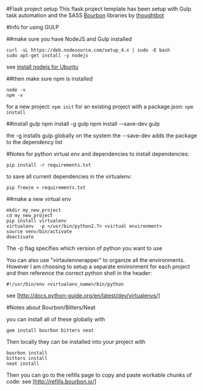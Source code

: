 #Flask project setup
This flask project template has been setup with Gulp task automation and the SASS
[Bourbon](http://bourbon.io/) libraries by [thoughtbot](https://thoughtbot.com/)

#Info for using GULP

##make sure you have NodeJS and Gulp installed

```
curl -sL https://deb.nodesource.com/setup_4.x | sudo -E bash  
sudo apt-get install -y nodejs
```

see [install nodejs for Ubuntu](https://nodejs.org/en/download/package-manager/#debian-and-ubuntu-based-linux-distributions)

##then make sure npm is installed

```
node -v
npm -v
```

for a new project: `npm init`
for an existing project with a package.json: `npm install`

##install gulp
npm install -g gulp
npm install --save-dev gulp

the -g installs gulp globally on the system
the --save-dev adds the package to the dependency list

#Notes for python virtual env and dependencies
to install dependencies:  

```
pip install -r requirements.txt
```  

to save all current dependencies in the virtualenv:  

```
pip freeze > requirements.txt
```

##make a new virtual env

```
mkdir my_new_project
cd my_new_project
pip install virtualenv
virtualenv  -p </usr/bin/python2.7> <virtual environment>
source venv/bin/activate
deactivate
```

The -p flag specifies which version of python you want to use

You can also use "virtaulenvwrapper" to organize all the environments.
However I am choosing to setup a separate environment for each project and then
reference the correct python shell in the header:
```
#!/usr/bin/env <virtualenv_name>/bin/python
```

see [http://docs.python-guide.org/en/latest/dev/virtualenvs/]


#Notes about Bourbon/Bitters/Neat

you can install all of these globally with

```
gem install bourbon bitters neat
```

Then locally they can be installed into your project with 
```
bourbon install
bitters install
neat install
```

Then you can go to the refills page to copy and paste workable chunks of code:
see [http://refills.bourbon.io/]

